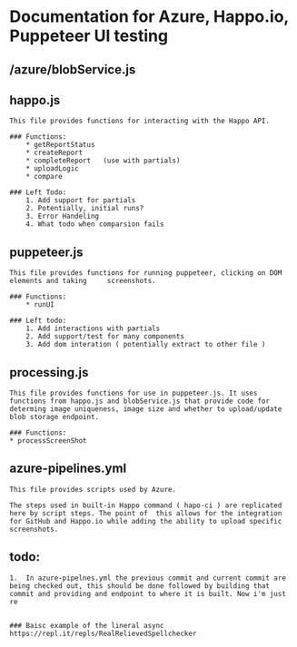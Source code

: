 # Documentation for Azure, Happo.io, Puppeteer UI testing 

## /azure/blobService.js

## happo.js
    This file provides functions for interacting with the Happo API.

    ### Functions:
        * getReportStatus
        * createReport
        * completeReport   (use with partials) 
        * uploadLogic
        * compare

    ### Left Todo: 
        1. Add support for partials 
        2. Potentially, initial runs?
        3. Error Handeling 
        4. What todo when comparsion fails

## puppeteer.js
    This file provides functions for running puppeteer, clicking on DOM elements and taking     screenshots.

    ### Functions: 
        * runUI
    
    ### Left todo: 
        1. Add interactions with partials 
        2. Add support/test for many components
        3. Add dom interation ( potentially extract to other file ) 



## processing.js
    This file provides functions for use in puppeteer.js. It uses functions from happo.js and blobService.js that provide code for determing image uniqueness, image size and whether to upload/update blob storage endpoint.
    
    ### Functions: 
    * processScreenShot

## azure-pipelines.yml
    This file provides scripts used by Azure. 

    The steps used in built-in Happo command ( hapo-ci ) are replicated here by script steps. The point of  this allows for the integration for GitHub and Happo.io while adding the ability to upload specific screenshots.



## todo: 
    1.  In azure-pipelnes.yml the previous commit and current commit are being checked out, this should be done followed by building that commit and providing and endpoint to where it is built. Now i'm just re 


    ### Baisc example of the lineral async 
    https://repl.it/repls/RealRelievedSpellchecker